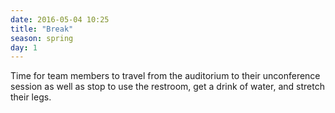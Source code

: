 ```yaml
---
date: 2016-05-04 10:25
title: "Break"
season: spring
day: 1
---
```

Time for team members to travel from the auditorium to their unconference session as well as stop to use the restroom, get a drink of water, and stretch their legs.
